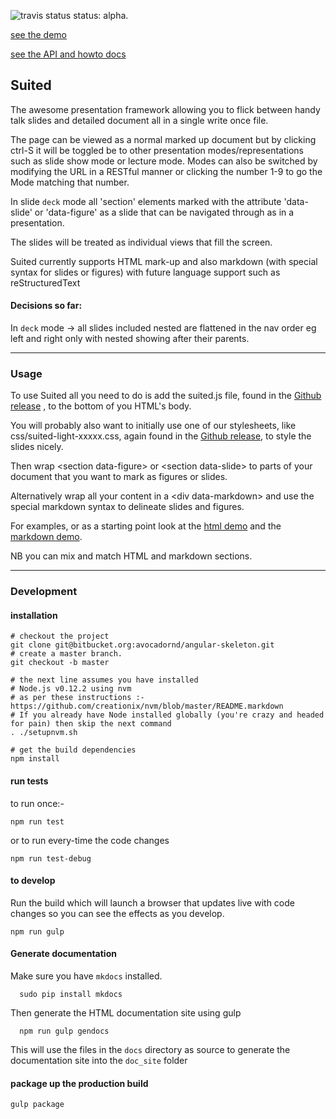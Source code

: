 <!--
@Author: Roberts Karl <Karl_Roberts>
@Date:   2016-Aug-02
@Project: suited
@Last modified by:   robertk
@Last modified time: 2016-Aug-15
@License: Copyright 2016 Karl Roberts <karl.roberts@owtelse.com> and Dirk van Rensburg <dirk.van.rensburg@gmail.com>

   Licensed under the Apache License, Version 2.0 (the "License");
   you may not use this file except in compliance with the License.
   You may obtain a copy of the License at

       http://www.apache.org/licenses/LICENSE-2.0

   Unless required by applicable law or agreed to in writing, software
   distributed under the License is distributed on an "AS IS" BASIS,
   WITHOUT WARRANTIES OR CONDITIONS OF ANY KIND, either express or implied.
   See the License for the specific language governing permissions and
   limitations under the License.

-->
![travis status](https://travis-ci.org/suited/suited.js.svg?branch=master)
status: alpha.

[see the demo](https://suited.github.io/suited.js)

[see the API and howto docs](https://suited.github.io/suited.js/doc_site)

## Suited

The awesome presentation framework allowing you to flick between handy talk slides and detailed document all in a single write once file.

The page can be viewed as a normal marked up document but by clicking ctrl-S it will be toggled be to other presentation modes/representations such as slide show mode or lecture mode. Modes can also be switched by modifying the URL in a RESTful manner or clicking the number 1-9 to go the Mode matching that number.

In slide `deck` mode all 'section' elements marked with the attribute 'data-slide' or 'data-figure' as a slide that can be navigated through as in a presentation.

The slides will be treated as individual views that fill the screen.

Suited currently supports HTML mark-up and also markdown (with special syntax for slides or figures) with future language support such as reStructuredText


#### Decisions so far:

In `deck` mode -> all slides included nested are flattened in the nav order eg left and right only with nested showing after their parents.

---------------

### Usage
To use Suited all you need to do is add the suited.js file, found in the [Github release](https://github.com/suited/suited.js/releases) , to the bottom of you HTML's body.

You will probably also want to initially use one of our stylesheets, like css/suited-light-xxxxx.css, again found in the [Github release](https://github.com/suited/suited.js/releases), to style the slides nicely.

Then wrap &lt;section data-figure&gt; or &lt;section data-slide&gt; to parts of your document that you want to mark as figures or slides.

Alternatively wrap all your content in a &lt;div data-markdown&gt; and use the special markdown syntax to delineate slides and figures.

For examples, or as a starting point look at the [html demo](https://suited.github.io/suited.js/?mode=doc#slide-0) and the [markdown demo](https://suited.github.io/suited.js/markdown-demo.html?mode=doc#slide-0).

NB you can mix and match HTML and markdown sections.

------------------

### Development

#### installation

    # checkout the project
    git clone git@bitbucket.org:avocadornd/angular-skeleton.git
    # create a master branch.
    git checkout -b master

    # the next line assumes you have installed
    # Node.js v0.12.2 using nvm
    # as per these instructions :- https://github.com/creationix/nvm/blob/master/README.markdown
    # If you already have Node installed globally (you're crazy and headed for pain) then skip the next command
    . ./setupnvm.sh

    # get the build dependencies
    npm install

#### run tests
to run once:-

    npm run test

or to run every-time the code changes

    npm run test-debug

#### to develop
Run the build which will launch a browser that updates live with code changes so you can see the effects as you develop.

    npm run gulp


#### Generate documentation

Make sure you have `mkdocs` installed.

```
  sudo pip install mkdocs
```

Then generate the HTML documentation site using gulp

```
  npm run gulp gendocs
```

This will use the files in the `docs` directory as source to generate the documentation
site into the `doc_site` folder

#### package up the production build

    gulp package
